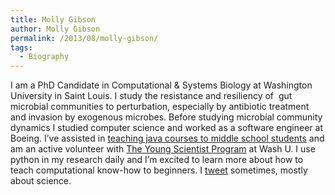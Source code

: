```yaml
---
title: Molly Gibson
author: Molly Gibson
permalink: /2013/08/molly-gibson/
tags:
  - Biography
---
```

I am a PhD Candidate in Computational & Systems Biology at Washington University in Saint Louis. I study the resistance and resiliency of  gut microbial communities to perturbation, especially by antibiotic treatment and invasion by exogenous microbes. Before studying microbial community dynamics I studied computer science and worked as a software engineer at Boeing. I&#8217;ve assisted in [teaching java courses to middle school students][1] and am an active volunteer with [The Young Scientist Program][2] at Wash U. I use python in my research daily and I&#8217;m excited to learn more about how to teach computational know-how to beginners. I [tweet][3] sometimes, mostly about science.

 [1]: http://jba.truman.edu/courses.stm#compr
 [2]: http://ysp.wustl.edu
 [3]: https://twitter.com/gibsmk
